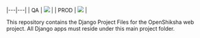 |---|---|
| QA | ![](https://github.com/openshiksha/openshiksha/workflows/CI/CD%20Pipeline/badge.svg?branch=qa) |
| PROD | ![](https://github.com/openshiksha/openshiksha/workflows/CI/CD%20Pipeline/badge.svg?branch=prod) |

This repository contains the Django Project Files for the OpenShiksha web project. All Django apps must reside under this main project folder.
